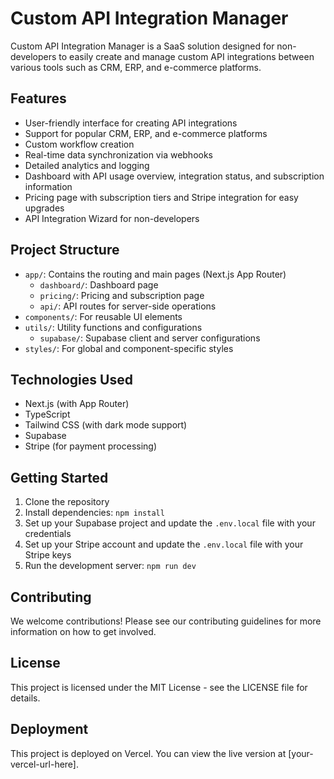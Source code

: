 # Custom API Integration Manager

Custom API Integration Manager is a SaaS solution designed for non-developers to easily create and manage custom API integrations between various tools such as CRM, ERP, and e-commerce platforms.

## Features

- User-friendly interface for creating API integrations
- Support for popular CRM, ERP, and e-commerce platforms
- Custom workflow creation
- Real-time data synchronization via webhooks
- Detailed analytics and logging
- Dashboard with API usage overview, integration status, and subscription information
- Pricing page with subscription tiers and Stripe integration for easy upgrades
- API Integration Wizard for non-developers

## Project Structure

- `app/`: Contains the routing and main pages (Next.js App Router)
  - `dashboard/`: Dashboard page
  - `pricing/`: Pricing and subscription page
  - `api/`: API routes for server-side operations
- `components/`: For reusable UI elements
- `utils/`: Utility functions and configurations
  - `supabase/`: Supabase client and server configurations
- `styles/`: For global and component-specific styles

## Technologies Used

- Next.js (with App Router)
- TypeScript
- Tailwind CSS (with dark mode support)
- Supabase
- Stripe (for payment processing)

## Getting Started

1. Clone the repository
2. Install dependencies: `npm install`
3. Set up your Supabase project and update the `.env.local` file with your credentials
4. Set up your Stripe account and update the `.env.local` file with your Stripe keys
5. Run the development server: `npm run dev`

## Contributing

We welcome contributions! Please see our contributing guidelines for more information on how to get involved.

## License

This project is licensed under the MIT License - see the LICENSE file for details.

## Deployment

This project is deployed on Vercel. You can view the live version at [your-vercel-url-here].